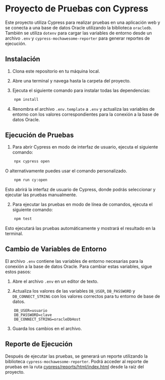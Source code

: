 # Proyecto de Pruebas con Cypress

Este proyecto utiliza Cypress para realizar pruebas en una aplicación web y se conecta a una base de datos Oracle utilizando la biblioteca `oracledb`. También se utiliza `dotenv` para cargar las variables de entorno desde un archivo `.env` y `cypress-mochawesome-reporter` para generar reportes de ejecución.

## Instalación

1. Clona este repositorio en tu máquina local.

2. Abre una terminal y navega hasta la carpeta del proyecto.

3. Ejecuta el siguiente comando para instalar todas las dependencias:

```bash 
    npm install
```

4. Renombra el archivo `.env.template` a `.env` y actualiza las variables de entorno con los valores correspondientes para la conexión a la base de datos Oracle.

## Ejecución de Pruebas

1. Para abrir Cypress en modo de interfaz de usuario, ejecuta el siguiente comando:
```bash
    npx cypress open 
```
O alternativamente puedes usar el comando personalizado.
```bash
    npm run cy:open
```

   Esto abrirá la interfaz de usuario de Cypress, donde podrás seleccionar y ejecutar las pruebas manualmente.

2. Para ejecutar las pruebas en modo de línea de comandos, ejecuta el siguiente comando:
```bash
    npm test
```
   Esto ejecutará las pruebas automáticamente y mostrará el resultado en la terminal.

## Cambio de Variables de Entorno

El archivo `.env` contiene las variables de entorno necesarias para la conexión a la base de datos Oracle. Para cambiar estas variables, sigue estos pasos:

1. Abre el archivo `.env` en un editor de texto.

2. Actualiza los valores de las variables `DB_USER`, `DB_PASSWORD` y `DB_CONNECT_STRING` con los valores correctos para tu entorno de base de datos.
```
    DB_USER=usuario
    DB_PASSWORD=clave
    DB_CONNECT_STRING=oracleDbHost
```


3. Guarda los cambios en el archivo.

## Reporte de Ejecución

Después de ejecutar las pruebas, se generará un reporte utilizando la biblioteca `cypress-mochawesome-reporter`. 
Podrá acceder al reporte de pruebas en la ruta [cypress/reports/html/index.html](cypress/reports/html/index.hml) desde la raíz del proyecto.
